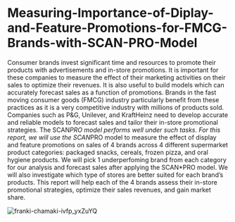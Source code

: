 # Measuring-Importance-of-Diplay-and-Feature-Promotions-for-FMCG-Brands-with-SCAN-PRO-Model
Consumer brands invest significant time and resources to promote their products with advertisements and in-store promotions. It is important for these companies to measure the effect of their marketing activities on their sales to optimize their revenues. It is also useful to build models which can accurately forecast sales as a function of promotions. Brands in the fast moving consumer goods (FMCG) industry particularly benefit from these practices as it is a very competitive industry with millions of products sold. Companies such as P&amp;G, Unilever, and KraftHeinz need to develop accurate and reliable models to forecast sales and tailor their in-store promotional strategies. The SCAN*PRO model performs well under such tasks.  For this report, we will use the SCAN*PRO model to measure the effect of display and feature promotions on sales of 4 brands across 4 different supermarket product categories: packaged snacks, cereals, frozen pizza, and oral hygiene products. We will pick 1 underperfoming brand from each category for our analysis and forecast sales after applying the SCAN*PRO model. We will also investigate which type of stores are better suited for each brand’s products. This report will help each of the 4 brands assess their in-store promotional strategies, optimize their sales revenues, and gain market share.

![franki-chamaki-ivfp_yxZuYQ](https://user-images.githubusercontent.com/73074313/169088976-39d06df3-20ac-47b7-9c93-6fe680b3b8f6.jpeg)
